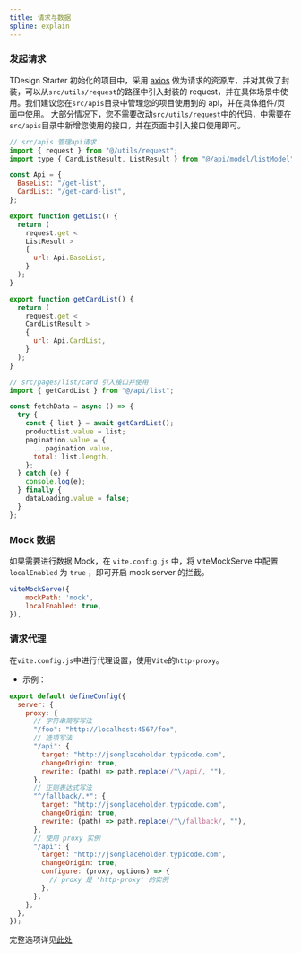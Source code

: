 ```yaml
---
title: 请求与数据
spline: explain
---
```


### 发起请求

TDesign Starter 初始化的项目中，采用 [axios](https://github.com/axios/axios) 做为请求的资源库，并对其做了封装，可以从`src/utils/request`的路径中引入封装的 request，并在具体场景中使用。我们建议您在`src/apis`目录中管理您的项目使用到的 api，并在具体组件/页面中使用。
大部分情况下，您不需要改动`src/utils/request`中的代码，中需要在`src/apis`目录中新增您使用的接口，并在页面中引入接口使用即可。

```js
// src/apis 管理api请求
import { request } from "@/utils/request";
import type { CardListResult, ListResult } from "@/api/model/listModel";

const Api = {
  BaseList: "/get-list",
  CardList: "/get-card-list",
};

export function getList() {
  return (
    request.get <
    ListResult >
    {
      url: Api.BaseList,
    }
  );
}

export function getCardList() {
  return (
    request.get <
    CardListResult >
    {
      url: Api.CardList,
    }
  );
}
```

```js
// src/pages/list/card 引入接口并使用
import { getCardList } from "@/api/list";

const fetchData = async () => {
  try {
    const { list } = await getCardList();
    productList.value = list;
    pagination.value = {
      ...pagination.value,
      total: list.length,
    };
  } catch (e) {
    console.log(e);
  } finally {
    dataLoading.value = false;
  }
};
```

### Mock 数据

如果需要进行数据 Mock，在 `vite.config.js` 中，将 viteMockServe 中配置 `localEnabled` 为 `true` ，即可开启 mock server 的拦截。

```js
viteMockServe({
    mockPath: 'mock',
    localEnabled: true,
}),
```

### 请求代理

在`vite.config.js`中进行代理设置，使用`Vite`的`http-proxy`。

- 示例：

```js
export default defineConfig({
  server: {
    proxy: {
      // 字符串简写写法
      "/foo": "http://localhost:4567/foo",
      // 选项写法
      "/api": {
        target: "http://jsonplaceholder.typicode.com",
        changeOrigin: true,
        rewrite: (path) => path.replace(/^\/api/, ""),
      },
      // 正则表达式写法
      "^/fallback/.*": {
        target: "http://jsonplaceholder.typicode.com",
        changeOrigin: true,
        rewrite: (path) => path.replace(/^\/fallback/, ""),
      },
      // 使用 proxy 实例
      "/api": {
        target: "http://jsonplaceholder.typicode.com",
        changeOrigin: true,
        configure: (proxy, options) => {
          // proxy 是 'http-proxy' 的实例
        },
      },
    },
  },
});
```

完整选项详见[此处](https://github.com/http-party/node-http-proxy#options)
